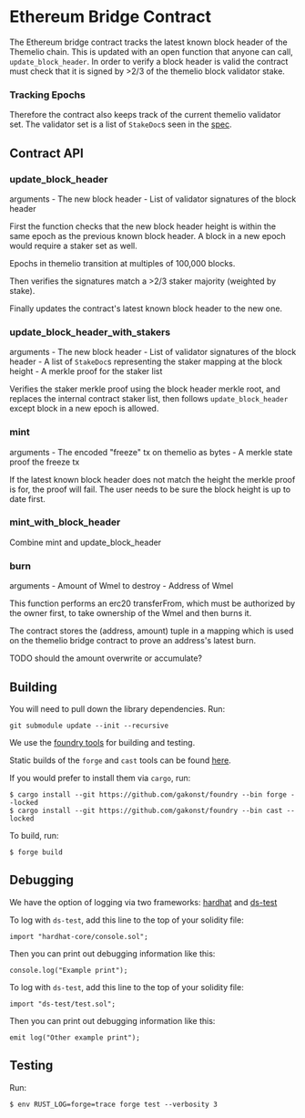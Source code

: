 # Ethereum Bridge Contract

The Ethereum bridge contract tracks the latest known block header of the
Themelio chain. This is updated with an open function that anyone can call,
`update_block_header`. In order to verify a block header is valid the contract
must check that it is signed by >2/3 of the themelio block validator stake.

### Tracking Epochs

Therefore the contract also keeps track of the current themelio validator set.
The validator set is a list of `StakeDoc`s seen in the
[spec](https://docs.themelio.org/specifications/consensus-spec/#stakes).

## Contract API

### update_block_header
arguments
    - The new block header
    - List of validator signatures of the block header

First the function checks that the new block header height is within the same
epoch as the previous known block header. A block in a new epoch would require
a staker set as well.

Epochs in themelio transition at multiples of 100,000 blocks.

Then verifies the signatures match a >2/3 staker majority (weighted by stake).

Finally updates the contract's latest known block header to the new one.

### update_block_header_with_stakers
arguments
    - The new block header
    - List of validator signatures of the block header
    - A list of `StakeDoc`s representing the staker mapping at the block height
    - A merkle proof for the staker list

Verifies the staker merkle proof using the block header merkle root, and
replaces the internal contract staker list, then follows `update_block_header`
except block in a new epoch is allowed.

### mint
arguments
    - The encoded "freeze" tx on themelio as bytes
    - A merkle state proof the freeze tx

If the latest known block header does not match the height the merkle proof is
for, the proof will fail. The user needs to be sure the block height is up to
date first.

### mint_with_block_header

Combine mint and update_block_header

### burn
arguments
    - Amount of Wmel to destroy
    - Address of Wmel

This function performs an erc20 transferFrom, which must be authorized by the
owner first, to take ownership of the Wmel and then burns it.

The contract stores the (address, amount) tuple in a mapping which is used on
the themelio bridge contract to prove an address's latest burn.

TODO should the amount overwrite or accumulate?



## Building
You will need to pull down the library dependencies. Run:

```
git submodule update --init --recursive
```

We use the [foundry tools](https://github.com/gakonst/foundry) for building and testing.

Static builds of the `forge` and `cast` tools can be found [here](https://github.com/themeliolabs/artifacts).

If you would prefer to install them via `cargo`, run:

```
$ cargo install --git https://github.com/gakonst/foundry --bin forge --locked
$ cargo install --git https://github.com/gakonst/foundry --bin cast --locked
```




To build, run:
```
$ forge build
```


## Debugging

We have the option of logging via two frameworks: [hardhat](https://github.com/nomiclabs/hardhat) and [ds-test](https://github.com/dapphub/ds-test)

To log with `ds-test`, add this line to the top of your solidity file:
```
import "hardhat-core/console.sol";
```

Then you can print out debugging information like this:
```
console.log("Example print");
```

To log with `ds-test`, add this line to the top of your solidity file:
```
import "ds-test/test.sol";
```

Then you can print out debugging information like this:
```
emit log("Other example print");
```


## Testing

Run:
```
$ env RUST_LOG=forge=trace forge test --verbosity 3
```